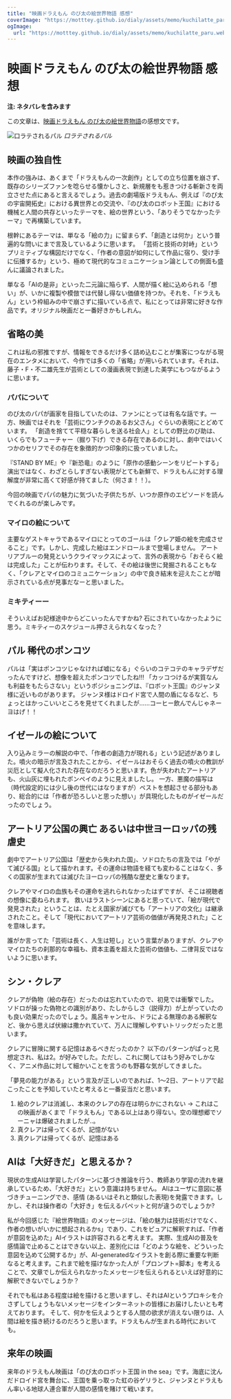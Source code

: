```yaml
---
title: "映画ドラえもん のび太の絵世界物語 感想"
coverImage: "https://motttey.github.io/dialy/assets/memo/kuchilatte_paru.webp"
ogImage:
  url: "https://motttey.github.io/dialy/assets/memo/kuchilatte_paru.webp"
---
```


# 映画ドラえもん のび太の絵世界物語 感想
**注: ネタバレを含みます**

この文章は、[映画ドラえもん のび太の絵世界物語](https://doraeiga.com/2025/)の感想文です。

![口ラテされるパル](https://motttey.github.io/dialy/assets/memo/kuchilatte_paru.webp "のび太の絵世界物語 パル 口ラテ") *口ラテされるパル*


## 映画の独自性
本作の強みは、あくまで「ドラえもんの一次創作」としての立ち位置を崩さず、既存のシリーズファンを唸らせる懐かしさと、新規層をも惹きつける斬新さを両立させた点にあると言えるでしょう。過去の劇場版ドラえもん、例えば『のび太の宇宙開拓史』における異世界との交流や、『のび太のロボット王国』における機械と人間の共存といったテーマを、絵の世界という、「ありそうでなかったテーマ」で再構築しています。

根幹にあるテーマは、単なる「絵の力」に留まらず、「創造とは何か」という普遍的な問いにまで言及しているように思います。
「芸術と技術の対峙」というプリミティブな構図だけでなく、「作者の意図が如何にして作品に宿り、受け手に伝播するか」という、極めて現代的なコミュニケーション論としての側面も盛んに議論されました。

単なる「AIの是非」といった二元論に陥らず、人間が描く絵に込められる「想い」が、いかに複製や模倣では代替し得ない価値を持つか。それを、「ドラえもん」という枠組みの中で崩さずに描いている点で、私にとっては非常に好きな作品です。オリジナル映画だと一番好きかもしれん。

## 省略の美
これは私の邪推ですが、情報をできるだけ多く詰め込むことが集客につながる現在のエンタメにおいて、今作では多くの「省略」が用いられています。それは、藤子・F・不二雄先生が芸術としての漫画表現で到達した美学にもつながるように思います。

### パパについて
のび太のパパが画家を目指していたのは、ファンにとっては有名な話です。一方、映画ではそれを「芸術にウンチクのあるお父さん」ぐらいの表現にとどめています。
「創造を捨てて平穏な暮らしを送る社会人」としての野比のび助は、いくらでもフューチャー（掘り下げ）できる存在であるのに対し、劇中ではいくつかのセリフでその存在を象徴的かつ印象的に扱っていました。

『STAND BY ME』や『新恐竜』のように「原作の感動シーンをリピートする」演出ではなく、わざとらしすぎない表現がとても新鮮で、ドラえもんに対する理解度が非常に高くて好感が持てました（何さま！！）。

今回の映画でパパの魅力に気づいた子供たちが、いつか原作のエピソードを読んでくれるのが楽しみです。

### マイロの絵について
主要なゲストキャラであるマイロにとってのゴールは「クレア姫の絵を完成させること」です。しかし、完成した絵はエンドロールまで登場しません。
アートリアブルーの発見というクライマックスによって、言外の表現から「おそらく絵は完成した」ことが伝わります。そして、その絵は後世に発掘されることもなく、「クレアとマイロのコミュニケーション」の中で良き結末を迎えたことが暗示されている点が見事だなーと思いました。

### ミキティーー
そういえばお妃様途中からどこいったんですかね? 石にされていなかったように思う。ミキティーのスケジュール押さえられなくなった？

## パル 稀代のポンコツ
パルは「実はポンコツじゃなければ嘘になる」ぐらいのコテコテのキャラデザだったんですけど、想像を超えたポンコツでしたね!!!
「カッコつけるが実質なんも利益をもたらさない」というポジショニングは、『ロボット王国』のジャンヌ様に近いものがあります。
ジャンヌ様はドロイド宮で人間の盾になるなど、ちょっとはかっこいいところを見せてくれましたが……コーヒー飲んでんじゃネーヨはげ！！

## イゼールの絵について
入り込みミラーの解説の中で、「作者の創造力が現れる」という記述がありました。噴火の暗示が言及されたことから、イゼールはおそらく過去の噴火の教訓が災厄として擬人化された存在なのだろうと思います。色が失われたアートリアも、火山灰に埋もれたポンペイのように見えましたし。
一方、悪魔の描写は（時代設定的には少し後の世代にはなりますが）ペストを想起させる部分もあり、総合的には「作者が恐ろしいと思った想い」が具現化したものがイゼールだったのでしょう。

## アートリア公国の興亡 あるいは中世ヨーロッパの残虐史
劇中でアートリア公国は「歴史から失われた国」、ソドロたちの言及では「やがて滅びる国」として描かれます。その運命は物語を経ても変わることはなく、多くの国家が生まれては滅びたヨーロッパの残酷な歴史と重なります。

クレアやマイロの血族もその運命を逃れられなかったはずですが、そこは視聴者の想像に委ねられます。
救いはラストシーンにあると思っていて、「絵が現代で発見された」ということは、たとえ国家が滅びても「アートリアの文化」は継承されたこと。そして「現代においてアートリア芸術の価値が再発見された」ことを意味します。

誰がか言ってた「芸術は長く、人生は短し」という言葉がありますが、クレアやマイロたちの刹那的な幸福も、資本主義を超えた芸術の価値も、二律背反ではないように思います。

## シン・クレア
クレアが偽物（絵の存在）だったのは忘れていたので、初見では衝撃でした。
ソドロが操った偽物との識別があり、たしからしさ（説得力）が上がっていたのも良い効果だったのでしょう。風呂キャンセル、ドラによる無理のある解釈など、後から思えば伏線は撒かれていて、万人に理解しやすいトリックだったと思います。

クレアに冒険に関する記憶はあるべきだったのか？ 以下のパターンがぱっと見想定され、私は2。が好みでした。ただし、これに関してはもう好みでしかなく、アニメ作品に対して細かいことを言うのも野暮な気がしてきました。

「夢見の能力がある」という言及が正しいのであれば、1〜2日、アートリアで起こったことを予知していたと考えると一番妥当だと思います。

1. 絵のクレアは消滅し、本来のクレアの存在は明らかにされない -> これはこの映画があくまで「ドラえもん」である以上はあり得ない。空の理想郷でソーニャは爆破されましたが..。
2. 真クレアは帰ってくるが、記憶がない
3. 真クレアは帰ってくるが、記憶はある

## AIは「大好きだ」と思えるか？
現状の生成AIは学習したパターンに基づき推論を行う、教師あり学習の流れを継承しているため、「大好きだ」という意識は持ちません。
AIはユーザに意図に基づきチューニングでき、感情 (あるいはそれと類似した表現)を発露できます。しかし、それは操作者の「大好き」を伝えるパペットと何が違うのでしょうか? 

私が今回感じた『絵世界物語』のメッセージは、「絵の魅力は技術だけでなく、作者の想いがいかに想起されるかs」であり、これをピュアに解釈すれば、「作者が意図を込めた」AIイラストは許容されると考えます。
実際、生成AIの普及を感情論で止めることはできない以上、差別化には「どのような絵を、どういった意図を込めて公開するか」が、AI-generatedなイラストを創る際に重要な判断なると考えます。これまで絵を描けなかった人が「プロンプト=脚本」を考えることで、文章でしか伝えられなかったメッセージを伝えられるといえば好意的に解釈できないでしょうか？

それでも私はある程度は絵を描けると思いますし、それはAIというプロキシを介さずしてしょうもないメッセージをインターネットの皆様にお届けしたいとも考えております。
そして、何かを伝えようとする人間の欲求が消えない限りは、人間は絵を描き続けるのだろうと思います。ドラえもんが生まれる時代においても。

## 来年の映画
来年のドラえもん映画は「のび太のロボット王国 in the sea」です。海底に沈んだドロイド宮を舞台に、王国を乗っ取った虹の谷ゲリラと、ジャンヌとドラえもん率いる地球人連合軍が人間の感情を賭けて戦います。
